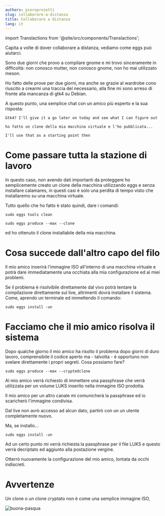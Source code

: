 ```yaml
---
authors: pieroproietti
slug: collaborare-a-distanza
title: Collaborare a distanza
lang: it
---
```


import Translactions from '@site/src/components/Translactions';

<Translactions />

Capita a volte di dover collaborare a distanza, vediamo come eggs può aiutarci.

Sono due giorni che provo a compilare gnome e mi trovo sinceramente in difficoltà: non conosco mutter, non conosco gnome, non ho mai utilizzato meson.

Ho fatto delle prove per due giorni, ma anche se grazie al wardrobe cono riuscito a crearmi una traccia del necessario, alla fine mi sono arreso di fronte alla mancanza di gtk4 su Debian.

A questo punto, una semplice chat con un amico più esperto e la sua risposta: 

```Gtk4? I'll give it a go later on today and see what I can figure out```

```ho fatto un clone della mia macchina virtuale e l'ho pubblicata...```

```I'll use that as a starting point then```

# Come passare tutta la stazione di lavoro

In questo caso, non avendo dati importanti da proteggere ho semplicemente creato un clone della macchina utilizzando eggs e senza installare calamares, in questi casi è solo una perdita di tempo visto che installaremo su una macchina virtuale.

Tutto quello che ho fatto è stato quindi, dare i comandi:

```
sudo eggs tools clean
```

```
sudo eggs produce --max --clone
```

ed ho ottenuto il clone installabile della mia macchina.

# Cosa succede dall'altro capo del filo

Il mio amico inserirà l'immagine ISO all'interno di una macchina virtuale e potrà dare immediatamente una occhiata alla mia configurazione ed ai miei problemi.

Se il problema è risolvibile direttamente dal vivo potrà tentare la compilazione direttamente sul live, altrimenti dovrà installare il sistema. Come, aprendo un terminale ed immettendo il comando:

```
sudo eggs install -un
```

# Facciamo che il mio amico risolva il sistema
Dopo qualche giorno il mio amico ha risolto il problema dopo giorni di duro lavoro, comprensibile il codice aperto ma - talvolta - è opportuno non svelare direttamente i propri segreti. Cosa possiamo fare?

```
sudo eggs produce --max --cryptedclone
```

Al mio amico verrà richiesto di immettere una passphrase che verrà utilizzata per un volume LUKS inserito nella immagine ISO prodotta.

Il mio amico per un altro canale mi comunicherà la passphrase ed io scaricherò l'immagine condivisa.

Dal live non avrò accesso ad alcun dato, partirò con un un utente completamente nuovo.

Ma, se installo...
```
sudo eggs install -un
```

Ad un certo punto mi verrà richiesta la passphrase per il file LUKS e questo verrà decriptato ed aggiunto alla postazione vergine.

Otterrò nuovamente la configurazione del mio amico, lontata da occhi indiscreti.

# Avvertenze
Un clone o un clone cryptato non è come una semplice immagine ISO, 




![buona-pasqua](/img/blog/2023-04-09/buona-pasqua.png
)
